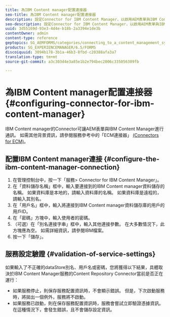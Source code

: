 ```yaml
---
title: 為IBM Content manager配置連接器
seo-title: 為IBM Content manager配置連接器
description: 設定Connector for IBM Content Manager，以啟用AEM表單與IBM Content Manager之間的通訊。
seo-description: 設定Connector for IBM Content Manager，以啟用AEM表單與IBM Content Manager之間的通訊。
uuid: 3d55169d-93e3-4d4e-b18b-2a3394e1de3b
contentOwner: admin
content-type: reference
geptopics: SG_AEMFORMS/categories/connecting_to_a_content_management_system
products: SG_EXPERIENCEMANAGER/6.5/FORMS
discoiquuid: 3094b178-3b1a-46b3-8fbd-c20388afa3a7
translation-type: tm+mt
source-git-commit: a3c303d4e3a85e1b2e794bec2006c335056309fb

---
```



# 為IBM Content manager配置連接器{#configuring-connector-for-ibm-content-manager}

IBM Content manager的Connector可讓AEM表單與IBM Content Manager進行通訊。 如需其他背景資訊，請參閱服務參考中的「ECM連接器」 [(Connectors for ECM)](https://www.adobe.com/go/learn_aemforms_services_63)。

## 配置IBM Content manager連接 {#configure-the-ibm-content-manager-connection}

1. 在管理控制台中，按一下「服務> Connector for IBM Content Manager」。
1. 在「資料儲存名稱」框中，輸入要連接到的IBM Content manager資料儲存的名稱。 如果資料庫是本地的，請輸入資料庫的名稱。 如果資料庫是遠程的，請輸入其別名。
1. 在「用戶名」框中，輸入將連接到IBM Content manager資料儲存庫的用戶的用戶ID。
1. 在「密碼」方塊中，輸入使用者的密碼。
1. （可選）在「別名連接字串」框中，輸入其他連接參數。 在大多數情況下，此方塊應為空。 如需詳細資訊，請參閱IBM檔案。
1. 按一下「儲存」。

## 服務設定驗證 {#validation-of-service-settings}

如果輸入了不正確的dataStore別名、用戶名或密碼，您將獲得以下結果，具體取決於IBM Content Manager服務的Content Repository Connector當前是否正在運行：

* 如果服務停止，則保存服務配置資訊時，不會顯示錯誤。 但是，下次啟動服務時，將拋出一個例外，服務將不啟動。
* 如果服務已啟動，則在保存服務配置資訊時，服務會嘗試立即驗證憑據資訊。 在這種情況下，會發生錯誤，且不會儲存設定資訊。

